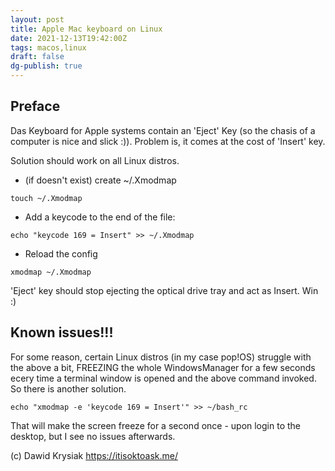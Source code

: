 ```yaml
---
layout: post
title: Apple Mac keyboard on Linux
date: 2021-12-13T19:42:00Z
tags: macos,linux
draft: false
dg-publish: true
---
```


## Preface
Das Keyboard for Apple systems contain an 'Eject' Key (so the chasis of a computer is nice and slick :)). Problem is, it comes at the cost of 'Insert' key.

Solution should work on all Linux distros.

* (if doesn't exist) create ~/.Xmodmap
```
touch ~/.Xmodmap
```
* Add a keycode to the end of the file:
```
echo "keycode 169 = Insert" >> ~/.Xmodmap
```
* Reload the config
```
xmodmap ~/.Xmodmap
```
'Eject' key should stop ejecting the optical drive tray and act as Insert. Win :)


## Known issues!!!
For some reason, certain Linux distros (in my case pop!OS) struggle with the above a bit, FREEZING the whole WindowsManager for a few seconds ecery time a terminal window is opened and the above command invoked.
So there is another solution.

```echo "xmodmap -e 'keycode 169 = Insert'" >> ~/bash_rc```

That will make the screen freeze for a second once - upon login to the desktop, but I see no issues afterwards.


(c) Dawid Krysiak https://itisoktoask.me/